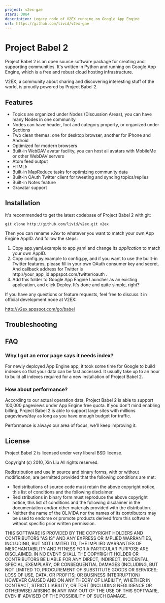 ```yaml
---
project: v2ex-gae
stars: 3084
description: Legacy code of V2EX running on Google App Engine
url: https://github.com/livid/v2ex-gae
---
```


Project Babel 2
===============

Project Babel 2 is an open source software package for creating and supporting communities. It's written in Python and running on Google App Engine, which is a free and robust cloud hosting infrastructure.

V2EX, a community about sharing and discovering interesting stuff of the world, is proudly powered by Project Babel 2.

Features
--------

-   Topics are organized under Nodes (Discussion Areas), you can have many Nodes in one community
-   Nodes can have header, foot and category property, or organized under Sections
-   Two clean themes: one for desktop browser, another for iPhone and Android
-   Optimized for modern browsers
-   Built-in WebDAV avatar facility, you can host all avatars with MobileMe or other WebDAV servers
-   Atom feed output
-   HTML5
-   Built-in MapReduce tasks for optimizing community data
-   Built-in OAuth Twitter client for tweeting and syncing topics/replies
-   Built-in Notes feature
-   Gravatar support

Installation
------------

It's recommended to get the latest codebase of Project Babel 2 with git:

```
git clone http://github.com/livid/v2ex.git v2ex
```

Then you can rename _v2ex_ to whatever you want to match your own App Engine AppID. And follow the steps:

1.  Copy app.yaml.example to app.yaml and change its _application_ to match your own AppID.
2.  Copy config.py.example to config.py, and if you want to use the built-in Twitter features, please fill in your own OAuth consumer key and secret. And callback address for Twitter is http://your\_app\_id.appspot.com/twitter/oauth .
3.  Add this folder to Google App Engine Launcher as an existing application, and click Deploy. It's done and quite simple, right?

If you have any questions or feature requests, feel free to discuss it in official development node at V2EX:

http://v2ex.appspot.com/go/babel

Troubleshooting
---------------

FAQ
---

### Why I got an error page says it needs index?

For newly deployed App Engine app, it took some time for Google to build indexes so that your data can be fast accessed. It usually take up to an hour to build all indexes required for a new installation of Project Babel 2.

### How about performance?

According to our actual operation data, Project Babel 2 is able to support 100,000 pageviews under App Engine free quota. If you don't mind enabling billing, Project Babel 2 is able to support large sites with millions pageviews/day as long as you have enough budget for traffic.

Performance is always our area of focus, we'll keep improving it.

License
-------

Project Babel 2 is licensed under very liberal BSD license.

Copyright (c) 2010, Xin Liu All rights reserved.

Redistribution and use in source and binary forms, with or without modification, are permitted provided that the following conditions are met:

-   Redistributions of source code must retain the above copyright notice, this list of conditions and the following disclaimer.
-   Redistributions in binary form must reproduce the above copyright notice, this list of conditions and the following disclaimer in the documentation and/or other materials provided with the distribution.
-   Neither the name of the OLIVIDA nor the names of its contributors may be used to endorse or promote products derived from this software without specific prior written permission.

THIS SOFTWARE IS PROVIDED BY THE COPYRIGHT HOLDERS AND CONTRIBUTORS "AS IS" AND ANY EXPRESS OR IMPLIED WARRANTIES, INCLUDING, BUT NOT LIMITED TO, THE IMPLIED WARRANTIES OF MERCHANTABILITY AND FITNESS FOR A PARTICULAR PURPOSE ARE DISCLAIMED. IN NO EVENT SHALL THE COPYRIGHT HOLDER OR CONTRIBUTORS BE LIABLE FOR ANY DIRECT, INDIRECT, INCIDENTAL, SPECIAL, EXEMPLARY, OR CONSEQUENTIAL DAMAGES (INCLUDING, BUT NOT LIMITED TO, PROCUREMENT OF SUBSTITUTE GOODS OR SERVICES; LOSS OF USE, DATA, OR PROFITS; OR BUSINESS INTERRUPTION) HOWEVER CAUSED AND ON ANY THEORY OF LIABILITY, WHETHER IN CONTRACT, STRICT LIABILITY, OR TORT (INCLUDING NEGLIGENCE OR OTHERWISE) ARISING IN ANY WAY OUT OF THE USE OF THIS SOFTWARE, EVEN IF ADVISED OF THE POSSIBILITY OF SUCH DAMAGE.
